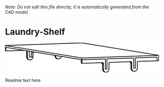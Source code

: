 ###### Note: Do not edit this file directly, it is automatically generated from the CAD model

# Laundry-Shelf

![](/project.svg)



 Readme text here



